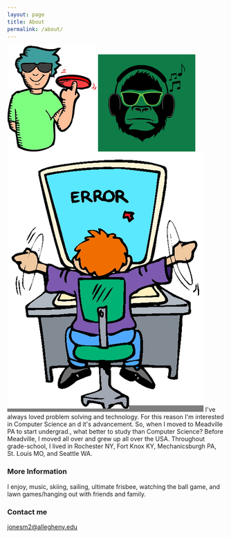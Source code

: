 ```yaml
---
layout: page
title: About
permalink: /about/
---
```

![Frisbee](UltimateBro.png)
![](music.png)
![](Error.png)
I've always loved problem solving and technology. For this reason I'm interested in Computer Science an  d it's advancement. So, when I moved to Meadville PA to start undergrad., what better to study than Computer Science? Before Meadville, I moved all over and grew up all over the USA. Throughout grade-school, I lived in Rochester NY, Fort Knox KY, Mechanicsburgh PA, St. Louis MO, and Seattle WA.

### More Information

I enjoy, music, skiing, sailing, ultimate frisbee, watching the ball game, and lawn games/hanging out with friends and family.

### Contact me

[jonesm2@allegheny.edu](mailto:jonesm2@allegheny.edu)
